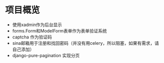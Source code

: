 # 项目概览
- 使用xadmin作为后台显示
- forms.Form和ModelForm表单作为表单验证系统
- captcha 作为验证码
- sina邮箱用于注册和找回密码（并没有用celery，所以阻塞，如果有需求，请自己添加）
- django-pure-pagination 实现分页